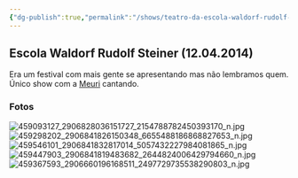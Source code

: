 ```yaml
---
{"dg-publish":true,"permalink":"/shows/teatro-da-escola-waldorf-rudolf-steiner-12-04-2014/","noteIcon":" "}
---
```


## Escola Waldorf Rudolf Steiner (12.04.2014)

Era um festival com mais gente se apresentando mas não lembramos quem. Único show com a [Meuri](https://meurielle.art/) cantando.  

### Fotos
![459093127_2906828036151727_2154788782450393170_n.jpg](/img/user/img/459093127_2906828036151727_2154788782450393170_n.jpg)![459298202_2906841826150348_6655488186868827653_n.jpg](/img/user/img/459298202_2906841826150348_6655488186868827653_n.jpg)
![459546101_2906841832817014_5057432227984081865_n.jpg](/img/user/img/459546101_2906841832817014_5057432227984081865_n.jpg)
![459447903_2906841819483682_2644824006429794660_n.jpg](/img/user/img/459447903_2906841819483682_2644824006429794660_n.jpg)
![459367593_2906660196168511_2497729735538290803_n.jpg](/img/user/img/459367593_2906660196168511_2497729735538290803_n.jpg)